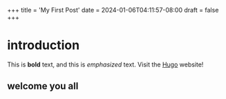 +++
title = 'My First Post'
date = 2024-01-06T04:11:57-08:00
draft = false
+++

# introduction
This is **bold** text, and this is *emphasized* text.
Visit the [Hugo](https://nowhere.io) website!
## welcome you all
